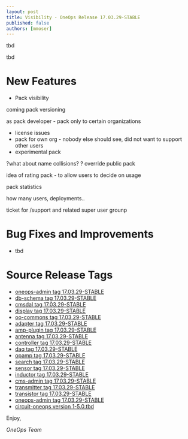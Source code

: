 ```yaml
---
layout: post
title: Visibility - OneOps Release 17.03.29-STABLE
published: false
authors: [mmoser]
---
```


tbd

<!--more-->

tbd 

# New Features

* Pack visibility

coming pack versioning


as pack developer - pack only to certain organizations

- license issues
- pack for own org - nobody else should see, did not want to support other users
- experimental pack


?what about name collisions? 
? override public pack

idea of rating pack - to allow users to decide on usage

pack statistics

how many users, deployments.. 



ticket for /support  and related super user grounp

# Bug Fixes and Improvements

* tbd

# Source Release Tags

- [oneops-admin tag 17.03.29-STABLE](https://github.com/oneops/oneops-admin/tree/17.03.29-STABLE)
- [db-schema tag 17.03.29-STABLE](https://github.com/oneops/db-schema/tree/17.03.29-STABLE)
- [cmsdal tag 17.03.29-STABLE](https://github.com/oneops/cmsdal/tree/17.03.29-STABLE)
- [display tag 17.03.29-STABLE](https://github.com/oneops/display/tree/17.03.29-STABLE)
- [oo-commons tag 17.03.29-STABLE](https://github.com/oneops/oo-commons/tree/17.03.29-STABLE)
- [adapter tag 17.03.29-STABLE](https://github.com/oneops/adapter/tree/17.03.29-STABLE)
- [amp-plugin tag 17.03.29-STABLE](https://github.com/oneops/amq-plugin/tree/17.03.29-STABLE)
- [antenna tag 17.03.29-STABLE](https://github.com/oneops/antenna/tree/17.03.29-STABLE)
- [controller tag 17.03.29-STABLE](https://github.com/oneops/controller/tree/17.03.29-STABLE)
- [daq tag 17.03.29-STABLE](https://github.com/oneops/daq/tree/17.03.29-STABLE)
- [opamp tag 17.03.29-STABLE](https://github.com/oneops/opamp/tree/17.03.29-STABLE)
- [search tag 17.03.29-STABLE](https://github.com/oneops/search/tree/17.03.29-STABLE)
- [sensor tag 17.03.29-STABLE](https://github.com/oneops/sensor/tree/17.03.29-STABLE)
- [inductor tag 17.03.29-STABLE](https://github.com/oneops/inductor/tree/17.03.29-STABLE)
- [cms-admin tag 17.03.29-STABLE](https://github.com/oneops/cms-admin/tree/17.03.29-STABLE)
- [transmitter tag 17.03.29-STABLE](https://github.com/oneops/transmitter/tree/17.03.29-STABLE)
- [transistor tag 17.03.29-STABLE](https://github.com/oneops/transistor/tree/17.03.29-STABLE)
- [oneops-admin tag 17.03.29-STABLE](https://github.com/oneops/oneops-admin/tree/17.03.29-STABLE)
- [circuit-oneops version 1-5.0.tbd](https://github.com/oneops/circuit-oneops-1/releases/tag/circuit-oneops-1-5.0.tbd)

Enjoy,

_OneOps Team_
